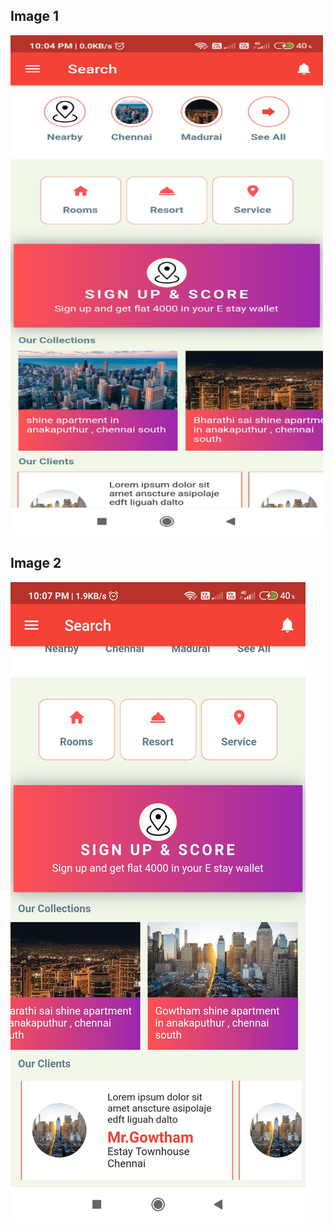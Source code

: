 <h2>Image 1</h2>
<img src="screenshot/1.jpg" width="500" height="800"/>
<br>
<h2>Image 2</h2>
<img src="screenshot/3.jpg"/>
